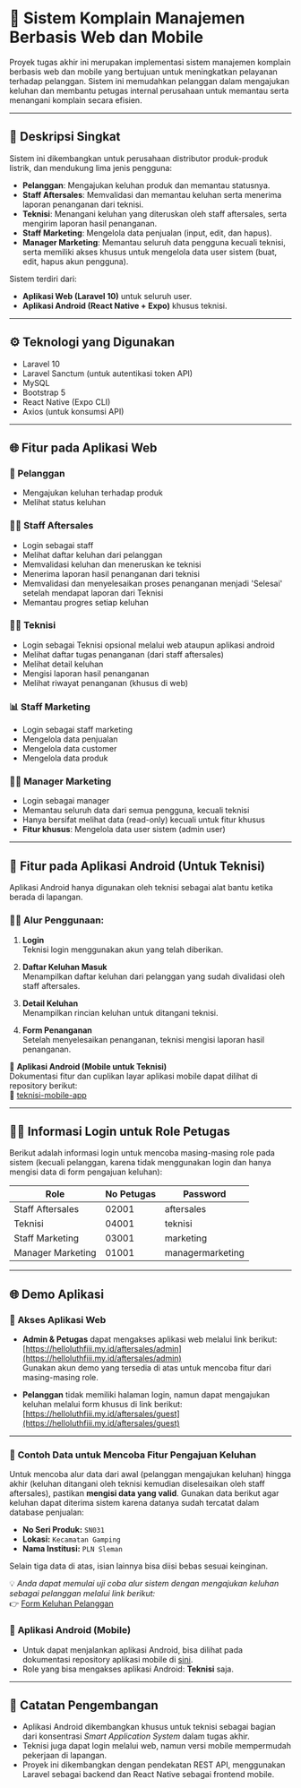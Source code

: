# 📌 Sistem Komplain Manajemen Berbasis Web dan Mobile

Proyek tugas akhir ini merupakan implementasi sistem manajemen komplain berbasis web dan mobile yang bertujuan untuk meningkatkan pelayanan terhadap pelanggan. Sistem ini memudahkan pelanggan dalam mengajukan keluhan dan membantu petugas internal perusahaan untuk memantau serta menangani komplain secara efisien.

---

## 📖 Deskripsi Singkat

Sistem ini dikembangkan untuk perusahaan distributor produk-produk listrik, dan mendukung lima jenis pengguna:

-   **Pelanggan**: Mengajukan keluhan produk dan memantau statusnya.
-   **Staff Aftersales**: Memvalidasi dan memantau keluhan serta menerima laporan penanganan dari teknisi.
-   **Teknisi**: Menangani keluhan yang diteruskan oleh staff aftersales, serta mengirim laporan hasil penanganan.
-   **Staff Marketing**: Mengelola data penjualan (input, edit, dan hapus).
-   **Manager Marketing**: Memantau seluruh data pengguna kecuali teknisi, serta memiliki akses khusus untuk mengelola data user sistem (buat, edit, hapus akun pengguna).

Sistem terdiri dari:

-   **Aplikasi Web (Laravel 10)** untuk seluruh user.
-   **Aplikasi Android (React Native + Expo)** khusus teknisi.

---

## ⚙️ Teknologi yang Digunakan

-   Laravel 10
-   Laravel Sanctum (untuk autentikasi token API)
-   MySQL
-   Bootstrap 5
-   React Native (Expo CLI)
-   Axios (untuk konsumsi API)

---

## 🌐 Fitur pada Aplikasi Web

### 👤 Pelanggan

-   Mengajukan keluhan terhadap produk
-   Melihat status keluhan

### 🧑‍💼 Staff Aftersales

-   Login sebagai staff
-   Melihat daftar keluhan dari pelanggan
-   Memvalidasi keluhan dan meneruskan ke teknisi
-   Menerima laporan hasil penanganan dari teknisi
-   Memvalidasi dan menyelesaikan proses penanganan menjadi 'Selesai' setelah mendapat laporan dari Teknisi
-   Memantau progres setiap keluhan

### 👨‍🔧 Teknisi

-   Login sebagai Teknisi opsional melalui web ataupun aplikasi android
-   Melihat daftar tugas penanganan (dari staff aftersales)
-   Melihat detail keluhan
-   Mengisi laporan hasil penanganan
-   Melihat riwayat penanganan (khusus di web)

### 📊 Staff Marketing

-   Login sebagai staff marketing
-   Mengelola data penjualan
-   Mengelola data customer
-   Mengelola data produk

### 👨‍💼 Manager Marketing

-   Login sebagai manager
-   Memantau seluruh data dari semua pengguna, kecuali teknisi
-   Hanya bersifat melihat data (read-only) kecuali untuk fitur khusus
-   **Fitur khusus**: Mengelola data user sistem (admin user)

---

## 📱 Fitur pada Aplikasi Android (Untuk Teknisi)

Aplikasi Android hanya digunakan oleh teknisi sebagai alat bantu ketika berada di lapangan.

### 👨‍🔧 Alur Penggunaan:

1. **Login**  
   Teknisi login menggunakan akun yang telah diberikan.

2. **Daftar Keluhan Masuk**  
   Menampilkan daftar keluhan dari pelanggan yang sudah divalidasi oleh staff aftersales.

3. **Detail Keluhan**  
   Menampilkan rincian keluhan untuk ditangani teknisi.

4. **Form Penanganan**  
   Setelah menyelesaikan penanganan, teknisi mengisi laporan hasil penanganan.

📲 **Aplikasi Android (Mobile untuk Teknisi)**  
Dokumentasi fitur dan cuplikan layar aplikasi mobile dapat dilihat di repository berikut:  
🔗 [teknisi-mobile-app](https://github.com/Mhmmadlthfi/teknisi-mobile-app)

---

## 🧑‍💻 Informasi Login untuk Role Petugas

Berikut adalah informasi login untuk mencoba masing-masing role pada sistem (kecuali pelanggan, karena tidak menggunakan login dan hanya mengisi data di form pengajuan keluhan):

| Role              | No Petugas | Password         |
| ----------------- | ---------- | ---------------- |
| Staff Aftersales  | 02001      | aftersales       |
| Teknisi           | 04001      | teknisi          |
| Staff Marketing   | 03001      | marketing        |
| Manager Marketing | 01001      | managermarketing |

---

## 🌐 Demo Aplikasi

### 🔗 **Akses Aplikasi Web**

-   **Admin & Petugas** dapat mengakses aplikasi web melalui link berikut:  
    [https://helloluthfiii.my.id/aftersales/admin](https://helloluthfiii.my.id/aftersales/admin)  
    Gunakan akun demo yang tersedia di atas untuk mencoba fitur dari masing-masing role.

-   **Pelanggan** tidak memiliki halaman login, namun dapat mengajukan keluhan melalui form khusus di link berikut:  
    [https://helloluthfiii.my.id/aftersales/guest](https://helloluthfiii.my.id/aftersales/guest)

---

### 📄 **Contoh Data untuk Mencoba Fitur Pengajuan Keluhan**

Untuk mencoba alur data dari awal (pelanggan mengajukan keluhan) hingga akhir (keluhan ditangani oleh teknisi kemudian diselesaikan oleh staff aftersales), pastikan **mengisi data yang valid**. Gunakan data berikut agar keluhan dapat diterima sistem karena datanya sudah tercatat dalam database penjualan:

-   **No Seri Produk:** `SN031`
-   **Lokasi:** `Kecamatan Gamping`
-   **Nama Institusi:** `PLN Sleman`

Selain tiga data di atas, isian lainnya bisa diisi bebas sesuai keinginan.

💡 _Anda dapat memulai uji coba alur sistem dengan mengajukan keluhan sebagai pelanggan melalui link berikut:_  
👉 [Form Keluhan Pelanggan](https://helloluthfiii.my.id/aftersales/guest)

### 🔗 **Aplikasi Android (Mobile)**

-   Untuk dapat menjalankan aplikasi Android, bisa dilihat pada dokumentasi repository aplikasi mobile di [sini](https://github.com/Mhmmadlthfi/teknisi-mobile-app#readme).
-   Role yang bisa mengakses aplikasi Android: **Teknisi** saja.

---

## 📌 Catatan Pengembangan

-   Aplikasi Android dikembangkan khusus untuk teknisi sebagai bagian dari konsentrasi _Smart Application System_ dalam tugas akhir.
-   Teknisi juga dapat login melalui web, namun versi mobile mempermudah pekerjaan di lapangan.
-   Proyek ini dikembangkan dengan pendekatan REST API, menggunakan Laravel sebagai backend dan React Native sebagai frontend mobile.
